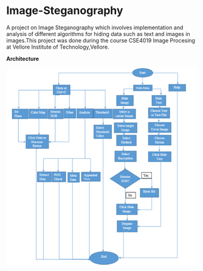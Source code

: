 # Image-Steganography
 
A project on Image Steganography which involves implementation and analysis of different algorithms for hiding data such as text and images in images.This project was done during the course CSE4019 Image Procesing at Vellore Institute of Technology,Vellore.

<b>Architecture</b>

<img src="architecture.png">

